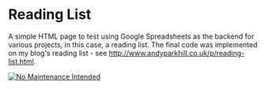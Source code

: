 # Reading List
A simple HTML page to test using Google Spreadsheets as the backend for various projects, in this case, a reading list. The final code was implemented on my blog's reading list - see http://www.andyparkhill.co.uk/p/reading-list.html.

[![No Maintenance Intended](http://unmaintained.tech/badge.svg)](http://unmaintained.tech/)
